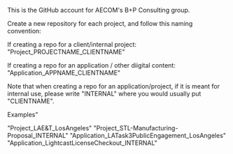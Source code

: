 This is the GitHub account for AECOM's B+P Consulting group.

Create a new repository for each project, and follow this naming convention:

If creating a repo for a client/internal project:
"Project_PROJECTNAME_CLIENTNAME"

If creating a repo for an application / other diigital content:
"Application_APPNAME_CLIENTNAME"

Note that when creating a repo for an application/project, if it is meant for internal use, please write "INTERNAL" where you would usually put "CLIENTNAME". 

Examples"

"Project_LAE&T_LosAngeles"
"Project_STL-Manufacturing-Proposal_INTERNAL"
"Application_LATask3PublicEngagement_LosAngeles"
"Application_LightcastLicenseCheckout_INTERNAL"
